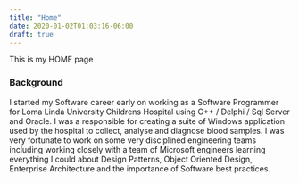 ```yaml
---
title: "Home"
date: 2020-01-02T01:03:16-06:00
draft: true
---
```


This is my HOME page

### Background
I started my Software career early on working as a Software Programmer for Loma Linda University Childrens Hospital using C++ / Delphi / Sql Server and Oracle. I was a responsible for creating a suite of Windows application used by the hospital to collect, analyse and diagnose blood samples. I was very fortunate to work on some very disciplined engineering teams including working closely with a team of Microsoft engineers learning everything I could about Design Patterns, Object Oriented Design, Enterprise Architecture and the importance of Software best practices.


